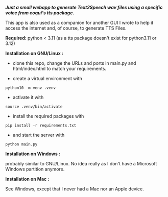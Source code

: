 ***Just a small webapp to generate Text2Speech wav files using a specific voice from coqui's *tts* package.***

This app is also used as a companion for another GUI I wrote to help it access the internet and, of course, to generate TTS Files.

**Required:** python < 3.11 (as a tts package doesn't exist for python3.11 or 3.12)

__Installation on GNU/Linux :__

* clone this repo, change the URLs and ports in main.py and html/index.html to match your requirements.

* create a virtual environment with

`python10 -m venv .venv`

* activate it with

`source .venv/bin/activate`

* install the required packages with

`pip install -r requirements.txt`

* and start the server with

`python main.py`



__Installation on Windows :__

probably similar to GNU/Linux. No idea really as I don't have a Microsoft Windows partition anymore.


__Installation on Mac :__

See Windows, except that I never had a Mac nor an Apple device.
